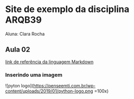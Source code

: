 # Site de exemplo da disciplina ARQB39

Aluna: Clara Rocha

## Aula 02
[link de referência da linguagem Markdown](https://markedown.net.br/)

### Inserindo uma imagem 
![pyton logo](https://penseemti.com.br/wp-content/uploads/2019/01/python-logo.png =100x)
